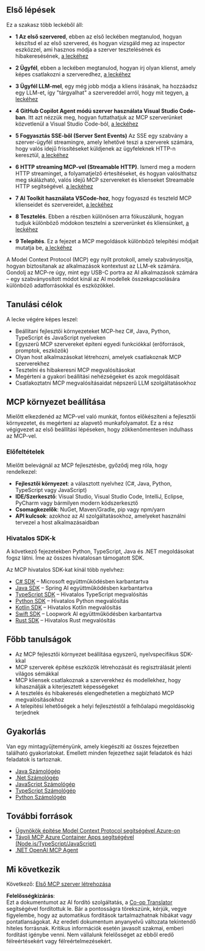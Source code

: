 <!--
CO_OP_TRANSLATOR_METADATA:
{
  "original_hash": "9191921de355cd9c8f46ebe21bdd52fd",
  "translation_date": "2025-06-13T00:49:35+00:00",
  "source_file": "03-GettingStarted/README.md",
  "language_code": "hu"
}
-->
## Első lépések

Ez a szakasz több leckéből áll:

- **1 Az első szervered**, ebben az első leckében megtanulod, hogyan készítsd el az első szervered, és hogyan vizsgáld meg az inspector eszközzel, ami hasznos módja a szerver tesztelésének és hibakeresésének, [a leckéhez](/03-GettingStarted/01-first-server/README.md)

- **2 Ügyfél**, ebben a leckében megtanulod, hogyan írj olyan klienst, amely képes csatlakozni a szerveredhez, [a leckéhez](/03-GettingStarted/02-client/README.md)

- **3 Ügyfél LLM-mel**, egy még jobb módja a kliens írásának, ha hozzáadsz egy LLM-et, így "tárgyalhat" a szervereddel arról, hogy mit tegyen, [a leckéhez](/03-GettingStarted/03-llm-client/README.md)

- **4 GitHub Copilot Agent módú szerver használata Visual Studio Code-ban**. Itt azt nézzük meg, hogyan futtathatjuk az MCP szerverünket közvetlenül a Visual Studio Code-ból, [a leckéhez](/03-GettingStarted/04-vscode/README.md)

- **5 Fogyasztás SSE-ből (Server Sent Events)** Az SSE egy szabvány a szerver-ügyfél streamingre, amely lehetővé teszi a szerverek számára, hogy valós idejű frissítéseket küldjenek az ügyfeleknek HTTP-n keresztül, [a leckéhez](/03-GettingStarted/05-sse-server/README.md)

- **6 HTTP streaming MCP-vel (Streamable HTTP)**. Ismerd meg a modern HTTP streaminget, a folyamatjelző értesítéseket, és hogyan valósíthatsz meg skálázható, valós idejű MCP szervereket és klienseket Streamable HTTP segítségével. [a leckéhez](/03-GettingStarted/06-http-streaming/README.md)

- **7 AI Toolkit használata VSCode-hoz**, hogy fogyaszd és teszteld MCP klienseidet és szervereidet, [a leckéhez](/03-GettingStarted/07-aitk/README.md)

- **8 Tesztelés**. Ebben a részben különösen arra fókuszálunk, hogyan tudjuk különböző módokon tesztelni a szerverünket és kliensünket, [a leckéhez](/03-GettingStarted/08-testing/README.md)

- **9 Telepítés**. Ez a fejezet a MCP megoldások különböző telepítési módjait mutatja be, [a leckéhez](/03-GettingStarted/09-deployment/README.md)


A Model Context Protocol (MCP) egy nyílt protokoll, amely szabványosítja, hogyan biztosítanak az alkalmazások kontextust az LLM-ek számára. Gondolj az MCP-re úgy, mint egy USB-C portra az AI alkalmazások számára – egy szabványosított módot kínál az AI modellek összekapcsolására különböző adatforrásokkal és eszközökkel.

## Tanulási célok

A lecke végére képes leszel:

- Beállítani fejlesztői környezeteket MCP-hez C#, Java, Python, TypeScript és JavaScript nyelveken
- Egyszerű MCP szervereket építeni egyedi funkciókkal (erőforrások, promptok, eszközök)
- Olyan host alkalmazásokat létrehozni, amelyek csatlakoznak MCP szerverekhez
- Tesztelni és hibakeresni MCP megvalósításokat
- Megérteni a gyakori beállítási nehézségeket és azok megoldásait
- Csatlakoztatni MCP megvalósításaidat népszerű LLM szolgáltatásokhoz

## MCP környezet beállítása

Mielőtt elkezdenéd az MCP-vel való munkát, fontos előkészíteni a fejlesztői környezetet, és megérteni az alapvető munkafolyamatot. Ez a rész végigvezet az első beállítási lépéseken, hogy zökkenőmentesen indulhass az MCP-vel.

### Előfeltételek

Mielőtt belevágnál az MCP fejlesztésbe, győződj meg róla, hogy rendelkezel:

- **Fejlesztői környezet**: a választott nyelvhez (C#, Java, Python, TypeScript vagy JavaScript)
- **IDE/Szerkesztő**: Visual Studio, Visual Studio Code, IntelliJ, Eclipse, PyCharm vagy bármilyen modern kódszerkesztő
- **Csomagkezelők**: NuGet, Maven/Gradle, pip vagy npm/yarn
- **API kulcsok**: azokhoz az AI szolgáltatásokhoz, amelyeket használni tervezel a host alkalmazásaidban


### Hivatalos SDK-k

A következő fejezetekben Python, TypeScript, Java és .NET megoldásokat fogsz látni. Íme az összes hivatalosan támogatott SDK.

Az MCP hivatalos SDK-kat kínál több nyelvhez:
- [C# SDK](https://github.com/modelcontextprotocol/csharp-sdk) – Microsoft együttműködésben karbantartva
- [Java SDK](https://github.com/modelcontextprotocol/java-sdk) – Spring AI együttműködésben karbantartva
- [TypeScript SDK](https://github.com/modelcontextprotocol/typescript-sdk) – Hivatalos TypeScript megvalósítás
- [Python SDK](https://github.com/modelcontextprotocol/python-sdk) – Hivatalos Python megvalósítás
- [Kotlin SDK](https://github.com/modelcontextprotocol/kotlin-sdk) – Hivatalos Kotlin megvalósítás
- [Swift SDK](https://github.com/modelcontextprotocol/swift-sdk) – Loopwork AI együttműködésben karbantartva
- [Rust SDK](https://github.com/modelcontextprotocol/rust-sdk) – Hivatalos Rust megvalósítás

## Főbb tanulságok

- Az MCP fejlesztői környezet beállítása egyszerű, nyelvspecifikus SDK-kkal
- MCP szerverek építése eszközök létrehozását és regisztrálását jelenti világos sémákkal
- MCP kliensek csatlakoznak a szerverekhez és modellekhez, hogy kihasználják a kiterjesztett képességeket
- A tesztelés és hibakeresés elengedhetetlen a megbízható MCP megvalósításokhoz
- A telepítési lehetőségek a helyi fejlesztéstől a felhőalapú megoldásokig terjednek

## Gyakorlás

Van egy mintagyűjteményünk, amely kiegészíti az összes fejezetben található gyakorlatokat. Emellett minden fejezethez saját feladatok és házi feladatok is tartoznak.

- [Java Számológép](./samples/java/calculator/README.md)
- [.Net Számológép](../../../03-GettingStarted/samples/csharp)
- [JavaScript Számológép](./samples/javascript/README.md)
- [TypeScript Számológép](./samples/typescript/README.md)
- [Python Számológép](../../../03-GettingStarted/samples/python)

## További források

- [Ügynökök építése Model Context Protocol segítségével Azure-on](https://learn.microsoft.com/azure/developer/ai/intro-agents-mcp)
- [Távoli MCP Azure Container Apps segítségével (Node.js/TypeScript/JavaScript)](https://learn.microsoft.com/samples/azure-samples/mcp-container-ts/mcp-container-ts/)
- [.NET OpenAI MCP Agent](https://learn.microsoft.com/samples/azure-samples/openai-mcp-agent-dotnet/openai-mcp-agent-dotnet/)

## Mi következik

Következő: [Első MCP szerver létrehozása](/03-GettingStarted/01-first-server/README.md)

**Felelősségkizárás**:  
Ezt a dokumentumot az AI fordító szolgáltatás, a [Co-op Translator](https://github.com/Azure/co-op-translator) segítségével fordítottuk le. Bár a pontosságra törekszünk, kérjük, vegye figyelembe, hogy az automatikus fordítások tartalmazhatnak hibákat vagy pontatlanságokat. Az eredeti dokumentum anyanyelvű változata tekintendő hiteles forrásnak. Kritikus információk esetén javasolt szakmai, emberi fordítást igénybe venni. Nem vállalunk felelősséget az ebből eredő félreértésekért vagy félreértelmezésekért.